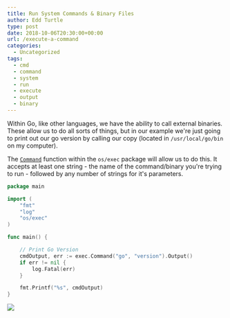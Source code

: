 ```yaml
---
title: Run System Commands & Binary Files
author: Edd Turtle
type: post
date: 2018-10-06T20:30:00+00:00
url: /execute-a-command
categories:
  - Uncategorized
tags:
  - cmd
  - command
  - system
  - run
  - execute
  - output
  - binary
---
```


Within Go, like other languages, we have the ability to call external binaries. These allow us to do all sorts of things, but in our example we're just going to print out our go version by calling our copy (located in `/usr/local/go/bin` on my computer).

The [`Command`](https://golang.org/pkg/os/exec/#Command) function within the `os/exec` package will allow us to do this. It accepts at least one string - the name of the command/binary you're trying to run - followed by any number of strings for it's parameters.

```go
package main

import (
    "fmt"
    "log"
    "os/exec"
)

func main() {

    // Print Go Version
    cmdOutput, err := exec.Command("go", "version").Output()
    if err != nil {
        log.Fatal(err)
    }

    fmt.Printf("%s", cmdOutput)
}
```

![](/img/2018/run-system-command.png)
